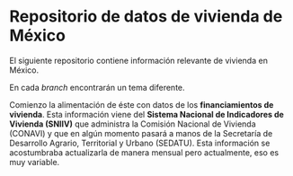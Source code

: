 # Repositorio de datos de vivienda de México

El  siguiente repositorio contiene información relevante de vivienda en México. 

En cada *branch* encontrarán un tema diferente.

Comienzo la alimentación de éste con datos de los **financiamientos de vivienda**. Esta información viene del **Sistema Nacional de Indicadores de Vivienda (SNIIV)** que administra la Comisión Nacional de Vivienda (CONAVI) y que en algún momento pasará a manos de la Secretaría de Desarrollo Agrario, Territorial y Urbano (SEDATU). Esta información se acostumbraba actualizarla de manera mensual pero actualmente, eso es muy variable.

